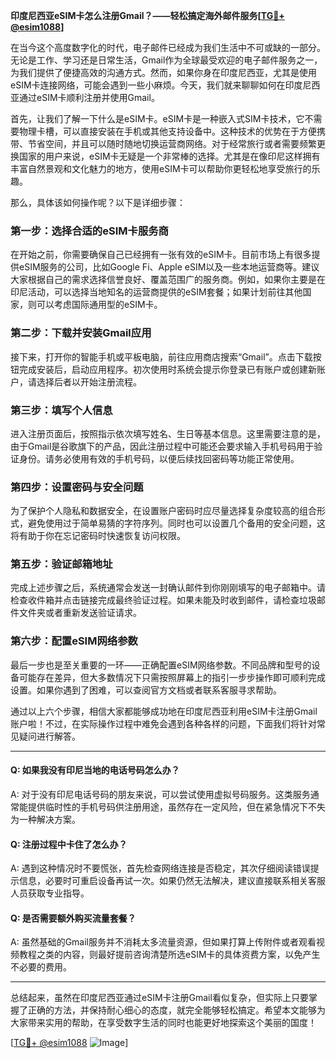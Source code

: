 **印度尼西亚eSIM卡怎么注册Gmail？——轻松搞定海外邮件服务[[TG💪+ @esim1088](https://t.me/s/esim1088)]**

在当今这个高度数字化的时代，电子邮件已经成为我们生活中不可或缺的一部分。无论是工作、学习还是日常生活，Gmail作为全球最受欢迎的电子邮件服务之一，为我们提供了便捷高效的沟通方式。然而，如果你身在印度尼西亚，尤其是使用eSIM卡连接网络，可能会遇到一些小麻烦。今天，我们就来聊聊如何在印度尼西亚通过eSIM卡顺利注册并使用Gmail。

首先，让我们了解一下什么是eSIM卡。eSIM卡是一种嵌入式SIM卡技术，它不需要物理卡槽，可以直接安装在手机或其他支持设备中。这种技术的优势在于方便携带、节省空间，并且可以随时随地切换运营商网络。对于经常旅行或者需要频繁更换国家的用户来说，eSIM卡无疑是一个非常棒的选择。尤其是在像印尼这样拥有丰富自然景观和文化魅力的地方，使用eSIM卡可以帮助你更轻松地享受旅行的乐趣。

那么，具体该如何操作呢？以下是详细步骤：

### 第一步：选择合适的eSIM卡服务商

在开始之前，你需要确保自己已经拥有一张有效的eSIM卡。目前市场上有很多提供eSIM服务的公司，比如Google Fi、Apple eSIM以及一些本地运营商等。建议大家根据自己的需求选择信誉良好、覆盖范围广的服务商。例如，如果你主要是在印尼活动，可以选择当地知名的运营商提供的eSIM套餐；如果计划前往其他国家，则可以考虑国际通用型的eSIM卡。

### 第二步：下载并安装Gmail应用

接下来，打开你的智能手机或平板电脑，前往应用商店搜索“Gmail”。点击下载按钮完成安装后，启动应用程序。初次使用时系统会提示你登录已有账户或创建新账户，请选择后者以开始注册流程。

### 第三步：填写个人信息

进入注册页面后，按照指示依次填写姓名、生日等基本信息。这里需要注意的是，由于Gmail是谷歌旗下的产品，因此注册过程中可能还会要求输入手机号码用于验证身份。请务必使用有效的手机号码，以便后续找回密码等功能正常使用。

### 第四步：设置密码与安全问题

为了保护个人隐私和数据安全，在设置账户密码时应尽量选择复杂度较高的组合形式，避免使用过于简单易猜的字符序列。同时也可以设置几个备用的安全问题，这将有助于你在忘记密码时快速恢复访问权限。

### 第五步：验证邮箱地址

完成上述步骤之后，系统通常会发送一封确认邮件到你刚刚填写的电子邮箱中。请检查收件箱并点击链接完成最终验证过程。如果未能及时收到邮件，请检查垃圾邮件文件夹或者重新发送验证请求。

### 第六步：配置eSIM网络参数

最后一步也是至关重要的一环——正确配置eSIM网络参数。不同品牌和型号的设备可能存在差异，但大多数情况下只需按照屏幕上的指引一步步操作即可顺利完成设置。如果你遇到了困难，可以查阅官方文档或者联系客服寻求帮助。

通过以上六个步骤，相信大家都能够成功地在印度尼西亚利用eSIM卡注册Gmail账户啦！不过，在实际操作过程中难免会遇到各种各样的问题，下面我们将针对常见疑问进行解答。

---

#### Q: 如果我没有印尼当地的电话号码怎么办？
A: 对于没有印尼电话号码的朋友来说，可以尝试使用虚拟号码服务。这类服务通常能提供临时性的手机号码供注册用途，虽然存在一定风险，但在紧急情况下不失为一种解决方案。

#### Q: 注册过程中卡住了怎么办？
A: 遇到这种情况时不要慌张，首先检查网络连接是否稳定，其次仔细阅读错误提示信息，必要时可重启设备再试一次。如果仍然无法解决，建议直接联系相关客服人员获取专业指导。

#### Q: 是否需要额外购买流量套餐？
A: 虽然基础的Gmail服务并不消耗太多流量资源，但如果打算上传附件或者观看视频教程之类的内容，则最好提前咨询清楚所选eSIM卡的具体资费方案，以免产生不必要的费用。

---

总结起来，虽然在印度尼西亚通过eSIM卡注册Gmail看似复杂，但实际上只要掌握了正确的方法，并保持耐心细心的态度，就完全能够轻松搞定。希望本文能够为大家带来实用的帮助，在享受数字生活的同时也能更好地探索这个美丽的国度！

[[TG💪+ @esim1088](https://t.me/s/esim1088) ![Image](https://i.postimg.cc/4NQfJmqS/Snipaste-2025-05-13-00-14-12.png)]